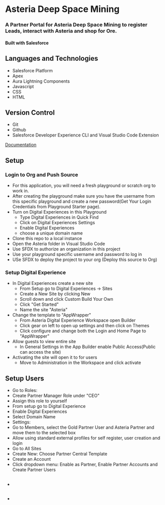 # Asteria Deep Space Mining
### A Partner Portal for Asteria Deep Space Mining to register Leads, interact with Asteria and shop for Ore.

#### Built with Salesforce

## Languages and Technologies
 - Salesforce Platform
 - Apex
 - Aura Lightning Components
 - Javascript
 - CSS
 - HTML

## Version Control
 - Git
 - Github
 - Salesforce Developer Experience CLI and Visual Studio Code Extension

[Documentation]('https://github.com/EX-Salesforce-Training/Project-2-Hard-Days-Byte/wiki/Documentation')

## Setup

### Login to Org and Push Source
 - For this application, you will need a fresh playground or scratch org to work in. 
 - After creating the playground make sure you have the username from this specific playground and create a new     password(Get Your Login Credentials from Playground Starter page).
 - Turn on Digital Experiences in this Playground
    - Type Digital Experiences in Quick Find
    - Click on Digital Experiences Settings
    - Enable Digital Experiences
    - choose a unique domain name
 - Clone this repo to a local instance
 - Open the Asteria folder in Visual Studio Code
 - Use SFDX to authorize an organization in this project
 - Use your playground specific username and password to log in
 - USe SFDX to deploy the project to your org (Deploy this source to Org)

 ### Setup Digital Experience
 - In Digital Experiences create a new site
    - From Setup go to Digital Experiences -> Sites
    - Create a New Site by clicking New
    - Scroll down and click Custom Build Your Own
    - Click "Get Started"
    - Name the site "Asteria"
 - Change the template to "AppWrapper"
    - From Asteria Digital Experience Workspace open Builder
    - Click gear on left to open up settings and then click on Themes
    - Click configure and change both the Login and Home Page to "AppWrapper"
 - Allow guests to view entire site
    - In General Settings in the App Builder enable Public Access(Public can access the site)
 - Activating the site will open it to for users
    - Move to Administration in the Workspace and click activate
## Setup Users

- Go to Roles:
 - Create Partner Manager Role under "CEO"
 - Assign this role to yourself
- From setup go to Digital Experience
 - Enable Digital Experiences 
 - Select Domain Name 
- Settings: 
 - Go to Members, select the Gold Partner User and Asteria Partner and move them to the selected box
 - Allow using standard external profiles for self register, user creation and login 
- Go to All Sites
 - Create New: Choose Partner Central Template 
- Create an Account 
 - Click dropdown menu: Enable as Partner, Enable Partner Accounts and Create Partner Users 
 - ## 
- 
